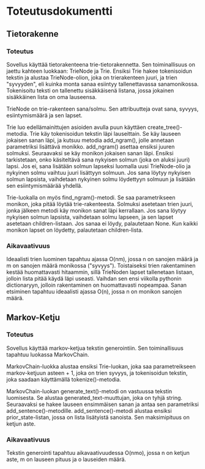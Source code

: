 # Toteutusdokumentti

## Tietorakenne

### Toteutus

Sovellus käyttää tietorakenteena trie-tietorakennetta. Sen toiminallisuus on jaettu kahteen luokkaan: TrieNode ja Trie. 
Ensiksi Trie hakee tokenisoidun tekstin ja alustaa TrieNode-olion, joka on trierakenteen juuri, ja trien "syvyyden", eli kuinka monta
sanaa esiintyy tallenettavassa sanamonikossa. Tokenisoitu teksti on tallenettu sisäkkäisenä listana, jossa jokainen sisäkkäinen lista on oma lauseensa. 

TrieNode on trie-rakenteen sana/solmu. Sen attribuutteja ovat sana, syvyys, esiintymismäärä ja sen lapset.

Trie luo edellämainittujen asioiden avulla puun käyttäen create_tree()-metodia. Trie käy tokenisoidun tekstin läpi lauseittain. Se käy lauseen jokaisen sanan läpi, ja kutsuu metodia add_ngram(), jolle annetaan parametriksi lisättävä monikko. add_ngram() asettaa ensiksi juuren solmuksi. Seuraavaksi se 
käy monikon jokaisen sanan läpi. Ensiksi tarkistetaan, onko käsiteltävä sana nykyisen solmun (joka on aluksi juuri) lapsi. Jos ei, sana lisätään solmun lapseksi
luomalla uusi TrieNode-olio ja nykyinen solmu vaihtuu juuri lisättyyn solmuun. Jos sana löytyy nykyisen solmun lapsista, vaihdetaan nykyinen solmu löydettyyn solmuun ja lisätään sen esiintymismäärää yhdellä.

Trie-luokalla on myös find_ngram()-metodi. Se saa parametrikseen monikon, joka pitää löytää trie-rakenteesta. Solmuksi asetetaan trien juuri, jonka jälkeen metodi käy monikon sanat läpi kerrallaan. Jos sana löytyy nykyisen solmun lapsista, vaihdetaan solmu lapseen, ja sen lapset asetetaan children-listaan. Jos sanaa ei löydy, palautetaan None. Kun kaikki monikon lapset on löydetty, palautetaan children-lista.

### Aikavaativuus

Ideaalisti trien luominen tapahtuu ajassa O(nm), jossa n on sanojen määrä ja m on sanojen määrä monikossa ("syvyys"). Toistaiseksi trien rakentaminen kestää huomattavasti hitaammin, sillä TrieNoden lapset tallenetaan listaan, jolloin lista pitää käydä läpi useasti. Vaihdan sen ensi viikolla pythonin dictionaryyn, jolloin rakentaminen on huomattavasti nopeampaa. Sanan etsiminen tapahtuu ideaalisti ajassa O(n), jossa n on monikon sanojen määrä.

## Markov-Ketju

### Toteutus

Sovellus käyttää markov-ketjua tekstin generointiin. Sen toiminallisuus tapahtuu luokassa MarkovChain. 

MarkovChain-luokka alustaa ensiksi Trie-luokan, joka saa parametreikseen markov-ketjuun asteen + 1, joka on trien syvyys, ja tokenisoidun tekstin, joka saadaan käyttämällä tokenize()-metodia. 

MarkovChain-luokan generate_text()-metodi on vastuussa tekstin luomisesta. Se alustaa generated_text-muuttujan, joka on tyhjä string. Seuraavaksi se hakee lauseen ensimmäisen sanan ja antaa sen parametriksi add_sentence()-metodille. add_sentence()-metodi alustaa ensiksi prior_state-listan, jossa on lista lisätyistä sanoista. Sen maksimipituus on ketjun aste.

### Aikavaativuus

Tekstin generointi tapahtuu aikavaativuudessa O(nmo), jossa n on ketjun aste, m on lauseen pituus ja o lauseiden määrä.